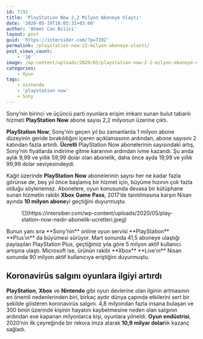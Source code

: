 ```yaml
---
id: 7192
title: 'PlayStation Now 2,2 Milyon Aboneye Ulaştı'
date: '2020-05-19T18:05:31+03:00'
author: 'Ahmet Can Bilici'
layout: post
guid: 'https://intersiber.com/?p=7192'
permalink: /playstation-now-22-milyon-aboneye-ulasti/
post_views_count:
    - '16'
image: /wp-content/uploads/2020/05/playstation-now-2-2-milyon-aboneye-ulasti.jpeg
categories:
    - Oyun
tags:
    - nintendo
    - 'playstation now'
    - Sony
---
```


Sony’nin birinci ve üçüncü parti oyunlara erişim imkanı sunan bulut tabanlı hizmeti **PlayStation** **Now** abone sayısı 2,2 milyonun üzerine çıktı.

**PlayStation** **Now**, Sony’nin geçen yıl bu zamanlarda 1 milyon abone düzeyinin geride bırakıldığını içeren açıklamasının ardından, abone sayısını 2 katından fazla artırdı. **Ücretli** PlayStation Now abonelerinin sayısındaki artış, Sony’nin fiyatlarda indirime gitme kararının ardından ivme kazandı. Şu anda aylık 9,99 ve yıllık 59,99 dolar olan abonelik, daha önce ayda 19,99 ve yıllık 99,99 dolar seviyesindeydi.

Kağıt üzerinde **PlayStation** **Now** abonelerinin sayısı her ne kadar fazla görünse de, beş yıl önce başlamış bir hizmet için, büyüme hızının çok fazla olduğu söylenemez. Abonelere, oyun konusunda devasa bir kütüphane sunan hizmetin rakibi **Xbox** **Game** **Pass**, 2017’de tanıtılmasına karşın Nisan ayında **10 milyon abone**yi geçtiğini duyurmuştu.

<figure class="wp-block-image size-large">![](https://intersiber.com/wp-content/uploads/2020/05/play-station-now-nedir-abonelik-ucretleri.jpeg)</figure>Bunun yanı sıra **Sony’nin** online oyun servisi **PlayStation** **Plus’ın** da büyümesi sürüyor. Mart sonunda 41,5 aboneye ulaştığı paylaşılan PlayStation Plus, geçtiğimiz yıla göre 5 milyon aktif kullanıcı artışına ulaştı. Microsoft ise, ürünün rakibi **Xbox** **Live’ın** Nisan sonunda 90 milyon aktif kullanıcıya eriştiğini duyurmuştu.

## Koronavirüs salgını oyunlara ilgiyi artırdı

**PlayStation**, **Xbox** ve **Nintendo** gibi oyun devlerine olan ilginin artmasının en önemli nedenlerinden biri, birkaç aydır dünya çapında etkilerini sert bir şekilde gösteren koronavirüs salgını. 4,8 milyondan fazla insana bulaşan ve 300 binin üzerinde kişinin hayatını kaybetmesine neden olan salgının ardından eve kapanan milyonlarca kişi, oyunlara yöneldi. **Oyun endüstrisi**, 2020’nin ilk çeyreğinde bir rekora imza atarak **10,9 milyar dolar**lık kazanç sağladı.